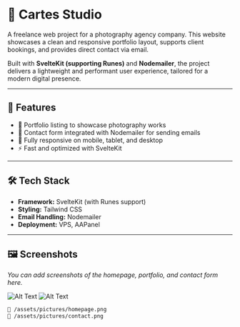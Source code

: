 # 📸 Cartes Studio

A freelance web project for a photography agency company. This website showcases a clean and responsive portfolio layout, supports client bookings, and provides direct contact via email.

Built with **SvelteKit (supporting Runes)** and **Nodemailer**, the project delivers a lightweight and performant user experience, tailored for a modern digital presence.

---

## 🚀 Features

- 📁 Portfolio listing to showcase photography works  
- 📩 Contact form integrated with Nodemailer for sending emails  
- 📱 Fully responsive on mobile, tablet, and desktop  
- ⚡ Fast and optimized with SvelteKit  

---

## 🛠️ Tech Stack

- **Framework:** SvelteKit (with Runes support)  
- **Styling:** Tailwind CSS  
- **Email Handling:** Nodemailer  
- **Deployment:** VPS, AAPanel  

---

## 🖼️ Screenshots

_You can add screenshots of the homepage, portfolio, and contact form here._

![Alt Text](./assets/pictures/homepage.png)
![Alt Text](./assets/pictures/contact.png)


```bash
📁 /assets/pictures/homepage.png
📁 /assets/pictures/contact.png
